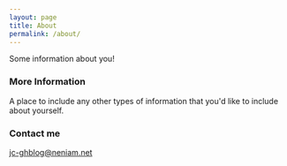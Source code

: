```yaml
---
layout: page
title: About
permalink: /about/
---
```


Some information about you!

### More Information

A place to include any other types of information that you'd like to include about yourself.

### Contact me

[jc-ghblog@neniam.net](mailto:jc-ghblog@neniam.net)
